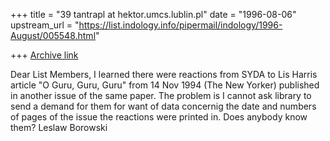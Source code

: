 +++
title = "39 tantrapl at hektor.umcs.lublin.pl"
date = "1996-08-06"
upstream_url = "https://list.indology.info/pipermail/indology/1996-August/005548.html"

+++
[Archive link](https://list.indology.info/pipermail/indology/1996-August/005548.html)

Dear List Members,
I learned there were reactions from SYDA to Lis Harris article "O Guru, Guru,
Guru" from 14 Nov 1994 (The New Yorker) published in another issue of the
same paper. The problem is I cannot ask library to send a demand for them for 
want of data concernig the date and numbers of pages of the issue the 
reactions were printed in. Does anybody know them?
						Leslaw Borowski




